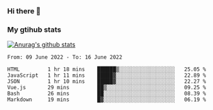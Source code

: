 ### Hi there 👋

### My gtihub stats

[![Anurag's github stats](https://github-readme-stats.vercel.app/api?username=gaozhidong)](https://github.com/gaozhidong/github-readme-stats)

<!--START_SECTION:waka-->

```text
From: 09 June 2022 - To: 16 June 2022

HTML         1 hr 18 mins    ██████▒░░░░░░░░░░░░░░░░░░   25.05 %
JavaScript   1 hr 11 mins    █████▓░░░░░░░░░░░░░░░░░░░   22.89 %
JSON         1 hr 10 mins    █████▓░░░░░░░░░░░░░░░░░░░   22.27 %
Vue.js       29 mins         ██▒░░░░░░░░░░░░░░░░░░░░░░   09.25 %
Bash         26 mins         ██░░░░░░░░░░░░░░░░░░░░░░░   08.39 %
Markdown     19 mins         █▓░░░░░░░░░░░░░░░░░░░░░░░   06.19 %
```

<!--END_SECTION:waka-->